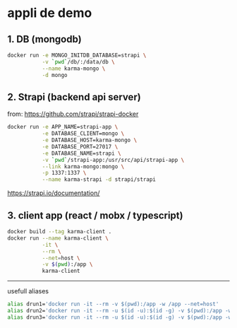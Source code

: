 # appli de demo

## 1. DB (mongodb)

```sh
docker run -e MONGO_INITDB_DATABASE=strapi \
           -v `pwd`/db/:/data/db \
           --name karma-mongo \
           -d mongo
```

## 2. Strapi (backend api server)

from: https://github.com/strapi/strapi-docker

```sh
docker run -e APP_NAME=strapi-app \
           -e DATABASE_CLIENT=mongo \
           -e DATABASE_HOST=karma-mongo \
           -e DATABASE_PORT=27017 \
           -e DATABASE_NAME=strapi \
           -v `pwd`/strapi-app:/usr/src/api/strapi-app \
           --link karma-mongo:mongo \
           -p 1337:1337 \
           --name karma-strapi -d strapi/strapi
```

https://strapi.io/documentation/

## 3. client app (react / mobx / typescript)

```sh
docker build --tag karma-client .
docker run --name karma-client \
           -it \
           --rm \
           --net=host \
           -v $(pwd):/app \
           karma-client
```

---

usefull aliases

```sh
alias drun1='docker run -it --rm -v $(pwd):/app -w /app --net=host'
alias drun2='docker run -it --rm -u $(id -u):$(id -g) -v $(pwd):/app -w /app --net=host'
alias drun3='docker run -it --rm -u $(id -u):$(id -g) -v $(pwd):/app -w /app -p 1234:1234 -p 1235:1235 --name karma-client karma-client parcel serve --hmr-port 1235 ./src/index.html'
```
